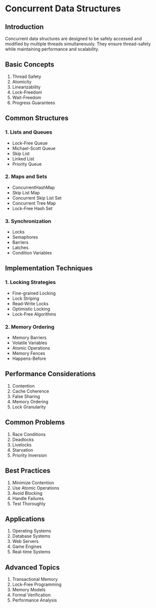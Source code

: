 # Concurrent Data Structures

## Introduction
Concurrent data structures are designed to be safely accessed and modified by multiple threads simultaneously. They ensure thread-safety while maintaining performance and scalability.

## Basic Concepts
1. Thread Safety
2. Atomicity
3. Linearizability
4. Lock-Freedom
5. Wait-Freedom
6. Progress Guarantees

## Common Structures

### 1. Lists and Queues
- Lock-Free Queue
- Michael-Scott Queue
- Skip List
- Linked List
- Priority Queue

### 2. Maps and Sets
- ConcurrentHashMap
- Skip List Map
- Concurrent Skip List Set
- Concurrent Tree Map
- Lock-Free Hash Set

### 3. Synchronization
- Locks
- Semaphores
- Barriers
- Latches
- Condition Variables

## Implementation Techniques

### 1. Locking Strategies
- Fine-grained Locking
- Lock Striping
- Read-Write Locks
- Optimistic Locking
- Lock-Free Algorithms

### 2. Memory Ordering
- Memory Barriers
- Volatile Variables
- Atomic Operations
- Memory Fences
- Happens-Before

## Performance Considerations
1. Contention
2. Cache Coherence
3. False Sharing
4. Memory Ordering
5. Lock Granularity

## Common Problems
1. Race Conditions
2. Deadlocks
3. Livelocks
4. Starvation
5. Priority Inversion

## Best Practices
1. Minimize Contention
2. Use Atomic Operations
3. Avoid Blocking
4. Handle Failures
5. Test Thoroughly

## Applications
1. Operating Systems
2. Database Systems
3. Web Servers
4. Game Engines
5. Real-time Systems

## Advanced Topics
1. Transactional Memory
2. Lock-Free Programming
3. Memory Models
4. Formal Verification
5. Performance Analysis
